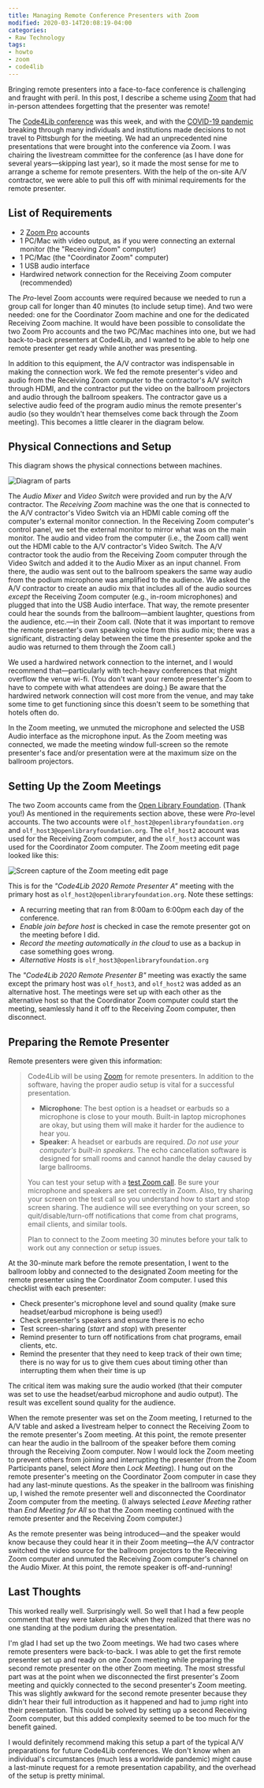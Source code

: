 ```yaml
---
title: Managing Remote Conference Presenters with Zoom
modified: 2020-03-14T20:08:19-04:00
categories:
- Raw Technology
tags:
- howto
- zoom
- code4lib
---
```

Bringing remote presenters into a face-to-face conference is challenging and fraught with peril.
In this post, I describe a scheme using [Zoom](https://zoom.us/) that had in-person attendees forgetting that the presenter was remote!

The [Code4Lib conference](https://2020.code4lib.org/) was this week, and with the [COVID-19 pandemic](https://en.wikipedia.org/wiki/2019%E2%80%9320_coronavirus_pandemic) breaking through many individuals and institutions made decisions to not travel to Pittsburgh for the meeting.
We had an unprecedented nine presentations that were brought into the conference via Zoom.
I was chairing the livestream committee for the conference (as I have done for several years—skipping last year), so it made the most sense for me to arrange a scheme for remote presenters.
With the help of the on-site A/V contractor, we were able to pull this off with minimal requirements for the remote presenter.

## List of Requirements

* 2 [Zoom Pro](https://zoom.us/pricing) accounts
* 1 PC/Mac with video output, as if you were connecting an external monitor (the "Receiving Zoom" computer)
* 1 PC/Mac (the "Coordinator Zoom" computer)
* 1 USB audio interface
* Hardwired network connection for the Receiving Zoom computer (recommended)

The _Pro_-level Zoom accounts were required because we needed to run a group call for longer than 40 minutes (to include setup time).
And two were needed: one for the Coordinator Zoom machine and one for the dedicated Receiving Zoom machine.
It would have been possible to consolidate the two Zoom Pro accounts and the two PC/Mac machines into one, but we had back-to-back presenters at Code4Lib, and I wanted to be able to help one remote presenter get ready while another was presenting.

In addition to this equipment, the A/V contractor was indispensable in making the connection work.
We fed the remote presenter's video and audio from the Receiving Zoom computer to the contractor's A/V switch through HDMI, and the contractor put the video on the ballroom projectors and audio through the ballroom speakers.
The contractor gave us a selective audio feed of the program audio minus the remote presenter's audio (so they wouldn't hear themselves come back through the Zoom meeting).
This becomes a little clearer in the diagram below.

## Physical Connections and Setup
This diagram shows the physical connections between machines.

![Diagram of parts](../../wp-content/uploads/2020/2020-03-14-zoom-remote-presenters.svg)

The _Audio Mixer_ and _Video Switch_ were provided and run by the A/V contractor.
The _Receiving Zoom_ machine was the one that is connected to the A/V contractor's Video Switch via an HDMI cable coming off the computer's external monitor connection.
In the Receiving Zoom computer's control panel, we set the external monitor to mirror what was on the main monitor.
The audio and video from the computer (i.e., the Zoom call) went out the HDMI cable to the A/V contractor's Video Switch.
The A/V contractor took the audio from the Receiving Zoom computer through the Video Switch and added it to the Audio Mixer as an input channel.
From there, the audio was sent out to the ballroom speakers the same way audio from the podium microphone was amplified to the audience.
We asked the A/V contractor to create an audio mix that includes all of the audio sources _except_ the Receiving Zoom computer (e.g., in-room microphones) and plugged that into the USB Audio interface.
That way, the remote presenter could hear the sounds from the ballroom—ambient laughter, questions from the audience, etc.—in their Zoom call.
(Note that it was important to remove the remote presenter's own speaking voice from this audio mix; there was a significant, distracting delay between the time the presenter spoke and the audio was returned to them through the Zoom call.)

We used a hardwired network connection to the internet, and I would recommend that—particularly with tech-heavy conferences that might overflow the venue wi-fi.
(You don't want your remote presenter's Zoom to have to compete with what attendees are doing.)
Be aware that the hardwired network connection will cost more from the venue, and may take some time to get functioning since this doesn't seem to be something that hotels often do.

In the Zoom meeting, we unmuted the microphone and selected the USB Audio interface as the microphone input.
As the Zoom meeting was connected, we made the meeting window full-screen so the remote presenter's face and/or presentation were at the maximum size on the ballroom projectors.

## Setting Up the Zoom Meetings
The two Zoom accounts came from the [Open Library Foundation](https://openlibraryfoundation.org/). (Thank you!)
As mentioned in the requirements section above, these were _Pro_-level accounts.
The two accounts were `olf_host2@openlibraryfoundation.org` and `olf_host3@openlibraryfoundation.org`.
The `olf_host2` account was used for the Receiving Zoom computer, and the `olf_host3` account was used for the Coordinator Zoom computer.
The Zoom meeting edit page looked like this:

![Screen capture of the Zoom meeting edit page](../../wp-content/uploads/2020/2020-03-14-screenshot-zoom.png)

This is for the _"Code4Lib 2020 Remote Presenter A"_ meeting with the primary host as `olf_host2@openlibraryfoundation.org`.
Note these settings:

* A recurring meeting that ran from 8:00am to 6:00pm each day of the conference.
* _Enable join before host_ is checked in case the remote presenter got on the meeting before I did.
* _Record the meeting automatically in the cloud_ to use as a backup in case something goes wrong.
* _Alternative Hosts_ is `olf_host3@openlibraryfoundation.org`

The _"Code4Lib 2020 Remote Presenter B"_ meeting was exactly the same except the primary host was `olf_host3`, and `olf_host2` was added as an alternative host.
The meetings were set up with each other as the alternative host so that the Coordinator Zoom computer could start the meeting, seamlessly hand it off to the Receiving Zoom computer, then disconnect.

## Preparing the Remote Presenter
Remote presenters were given this information:

> Code4Lib will be using [Zoom](https://zoom.us/support/download) for remote presenters. In addition to the software, having the proper audio setup is vital for a successful presentation. 
>
> * **Microphone**: The best option is a headset or earbuds so a microphone is close to your mouth. Built-in laptop microphones are okay, but using them will make it harder for the audience to hear you.
> * **Speaker**: A headset or earbuds are required. _Do not use your computer's built-in speakers._ The echo cancellation software is designed for small rooms and cannot handle the delay caused by large ballrooms.
>
> You can test your setup with a [test Zoom call](https://zoom.us/test). Be sure your microphone and speakers are set correctly in Zoom. Also, try sharing your screen on the test call so you understand how to start and stop screen sharing. The audience will see everything on your screen, so quit/disable/turn-off notifications that come from chat programs, email clients, and similar tools. 
>
> Plan to connect to the Zoom meeting 30 minutes before your talk to work out any connection or setup issues. 

At the 30-minute mark before the remote presentation, I went to the ballroom lobby and connected to the designated Zoom meeting for the remote presenter using the Coordinator Zoom computer.
I used this checklist with each presenter:

* Check presenter's microphone level and sound quality (make sure headset/earbud microphone is being used!)
* Check presenter's speakers and ensure there is no echo
* Test screen-sharing (_start_ and _stop_) with presenter
* Remind presenter to turn off notifications from chat programs, email clients, etc.
* Remind the presenter that they need to keep track of their own time; there is no way for us to give them cues about timing other than interrupting them when their time is up

The critical item was making sure the audio worked (that their computer was set to use the headset/earbud microphone and audio output).
The result was excellent sound quality for the audience.

When the remote presenter was set on the Zoom meeting, I returned to the A/V table and asked a livestream helper to connect the Receiving Zoom to the remote presenter's Zoom meeting.
At this point, the remote presenter can hear the audio in the ballroom of the speaker before them coming through the Receiving Zoom computer.
Now I would lock the Zoom meeting to prevent others from joining and interrupting the presenter (from the Zoom Participants panel, select _More_ then _Lock Meeting_).
I hung out on the remote presenter's meeting on the Coordinator Zoom computer in case they had any last-minute questions.
As the speaker in the ballroom was finishing up, I wished the remote presenter well and disconnected the Coordinator Zoom computer from the meeting.
(I always selected _Leave Meeting_ rather than _End Meeting for All_ so that the Zoom meeting continued with the remote presenter and the Receiving Zoom computer.)

As the remote presenter was being introduced—and the speaker would know because they could hear it in their Zoom meeting—the A/V contractor switched the video source for the ballroom projectors to the Receiving Zoom computer and unmuted the Receiving Zoom computer's channel on the Audio Mixer.
At this point, the remote speaker is off-and-running!

## Last Thoughts
This worked really well.  Surprisingly well.
So well that I had a few people comment that they were taken aback when they realized that there was no one standing at the podium during the presentation.

I'm glad I had set up the two Zoom meetings.
We had two cases where remote presenters were back-to-back.
I was able to get the first remote presenter set up and ready on one Zoom meeting while preparing the second remote presenter on the other Zoom meeting.
The most stressful part was at the point when we disconnected the first presenter's Zoom meeting and quickly connected to the second presenter's Zoom meeting.
This was slightly awkward for the second remote presenter because they didn't hear their full introduction as it happened and had to jump right into their presentation.
This could be solved by setting up a second Receiving Zoom computer, but this added complexity seemed to be too much for the benefit gained.

I would definitely recommend making this setup a part of the typical A/V preparations for future Code4Lib conferences.
We don't know when an individual's circumstances (much less a worldwide pandemic) might cause a last-minute request for a remote presentation capability, and the overhead of the setup is pretty minimal.